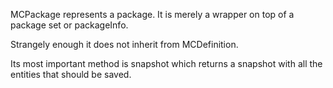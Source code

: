 MCPackage represents a package. It is merely a wrapper on top of a package set or packageInfo.

Strangely enough it does not inherit from MCDefinition.

Its most important method is snapshot which returns a snapshot with all the entities that should be saved. 